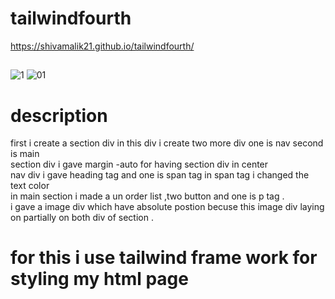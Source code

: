# tailwindfourth
https://shivamalik21.github.io/tailwindfourth/
##
![1](https://github.com/Shivamalik21/tailwindfourth/assets/129033663/0c67baa3-6060-46b5-bbf9-938f9e8d65c2)
![01](https://github.com/Shivamalik21/tailwindfourth/assets/129033663/fc808608-3f91-4903-8d8c-7f589b91ff03)

##
# description
first i create a section div in this div i create two more div one is nav second is main
<br>
section div i gave margin -auto for having section div in center
<br>
nav div i gave heading tag and one is span tag in span tag i changed the text color
<br>
in main section i made a un order list ,two button and one is p tag .
<br>
i gave a image div which have absolute postion becuse this image div laying on partially on both div of section .
<br>
# for this i use tailwind frame work for styling my html page
